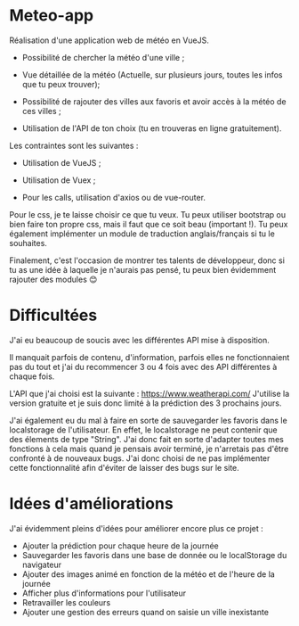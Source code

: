 
#  Meteo-app

  

Réalisation d'une application web de météo en VueJS.

-  Possibilité de chercher la météo d'une ville ;

-  Vue détaillée de la météo (Actuelle, sur plusieurs jours, toutes les infos que tu peux trouver);

-  Possibilité de rajouter des villes aux favoris et avoir accès à la météo de ces villes ;

-  Utilisation de l'API de ton choix (tu en trouveras en ligne gratuitement).


Les contraintes sont les suivantes :

-  Utilisation de VueJS ;

-  Utilisation de Vuex ;

-  Pour les calls, utilisation d'axios ou de vue-router.

 
Pour le css, je te laisse choisir ce que tu veux. Tu peux utiliser bootstrap ou bien faire ton propre css, mais il faut que ce soit beau (important !). Tu peux également implémenter un module de traduction anglais/français si tu le souhaites.

  
Finalement, c'est l'occasion de montrer tes talents de développeur, donc si tu as une idée à laquelle je n'aurais pas pensé, tu peux bien évidemment rajouter des modules 😊
  

#  Difficultées

J'ai eu beaucoup de soucis avec les différentes API mise à disposition.

Il manquait parfois de contenu, d'information, parfois elles ne fonctionnaient pas du tout et j'ai du recommencer 3 ou 4 fois avec des API différentes à chaque fois.

  
L'API que j'ai choisi est la suivante : https://www.weatherapi.com/
J'utilise la version gratuite et je suis donc limité à la prédiction des 3 prochains jours.

J'ai également eu du mal à faire en sorte de sauvegarder les favoris dans le localstorage de l'utilisateur. En effet, le localstorage ne peut contenir que des élements de type "String". J'ai donc fait en sorte d'adapter toutes mes fonctions à cela mais quand je pensais avoir terminé, je n'arretais pas d'être confronté à de nouveaux bugs. J'ai donc choisi de ne pas implémenter cette fonctionnalité afin d'éviter de laisser des bugs sur le site.

# Idées d'améliorations

J'ai évidemment pleins d'idées pour améliorer encore plus ce projet :
 
 - Ajouter la prédiction pour chaque heure de la journée
 - Sauvegarder les favoris dans une base de donnée ou le localStorage du navigateur
 - Ajouter des images animé en fonction de la météo et de l'heure de la journée
 - Afficher plus d'informations pour l'utilisateur
 - Retravailler les couleurs
 - Ajouter une gestion des erreurs quand on saisie un ville inexistante
 

